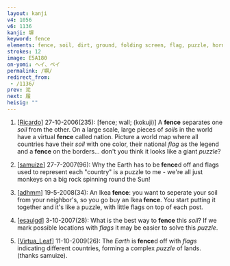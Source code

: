 ```yaml
---
layout: kanji
v4: 1056
v6: 1136
kanji: 塀
keyword: fence
elements: fence, soil, dirt, ground, folding screen, flag, puzzle, horns, two hands
strokes: 12
image: E5A180
on-yomi: ヘイ、ベイ
permalink: /塀/
redirect_from:
 - /1136/
prev: 泥
next: 履
heisig: ""
---
```


1) [<a href="http://kanji.koohii.com/profile/Ricardo">Ricardo</a>] 27-10-2006(235): [fence; wall; (kokuji)] A <strong>fence</strong> separates one <em>soil</em> from the other. On a large scale, large pieces of <em>soil</em>s in the world have a virtual <strong>fence</strong> called nation. Picture a world map where all countries have their <em>soil</em> with one color, their national <em>flag</em> as the legend and a <strong>fence</strong> on the borders... don&#039;t you think it looks like a giant <em>puzzle</em>?

2) [<a href="http://kanji.koohii.com/profile/samuize">samuize</a>] 27-7-2007(96): Why the Earth has to be<strong> fence</strong>d off and flags used to represent each &quot;country&quot; is a puzzle to me - we&#039;re all just monkeys on a big rock spinning round the Sun!

3) [<a href="http://kanji.koohii.com/profile/adhmm">adhmm</a>] 19-5-2008(34): An Ikea<strong> fence</strong>: you want to seperate your soil from your neighbor&#039;s, so you go buy an Ikea<strong> fence</strong>. You start putting it together and it&#039;s like a puzzle, with little flags on top of each post.

4) [<a href="http://kanji.koohii.com/profile/esaulgd">esaulgd</a>] 3-10-2007(28): What is the best way to <strong>fence</strong> this <em>soil</em>? If we mark possible locations with <em>flags</em> it may be easier to solve this <em>puzzle</em>.

5) [<a href="http://kanji.koohii.com/profile/Virtua_Leaf">Virtua_Leaf</a>] 11-10-2009(26): The <em>Earth</em> is<strong> fence</strong>d off with <em>flags</em> indicating different countries, forming a complex <em>puzzle</em> of lands. (thanks samuize).

